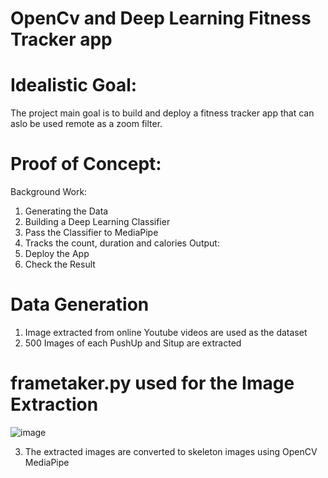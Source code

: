 # OpenCv and Deep Learning Fitness Tracker app
# Idealistic Goal:
The project main goal is to build and deploy a fitness tracker app that can aslo be used remote as a zoom filter.
# Proof of Concept:
Background Work:
1. Generating the Data
2. Building a Deep Learning Classifier
3. Pass the Classifier to MediaPipe
4. Tracks the count, duration and calories
Output:
1. Deploy the App 
2. Check the Result
# Data Generation
1. Image extracted from online Youtube videos are used as the dataset
2. 500 Images of each PushUp and Situp are extracted
# frametaker.py used for the Image Extraction
![image](https://user-images.githubusercontent.com/86652676/184018461-3312770d-4e69-43ee-ae67-481209137366.png)

3. The extracted images are converted to skeleton images using OpenCV MediaPipe


